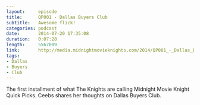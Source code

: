 ```yaml
---
layout:     episode
title:      QP001 - Dallas Buyers Club
subtitle:   Awesome flick!
categories: podcast
date:       2014-07-20 17:35:08
duration:   0:07:28
length:     5567009
link:       http://media.midnightmovieknights.com/2014/QP001_-_Dallas_Buyers_Club.m4a
tags:
- Dallas
- Buyers
- Club
---
```

The first installment of what The Knights are calling Midnight Movie Knight Quick Picks. Ceebs shares her thoughts on Dallas Buyers Club.